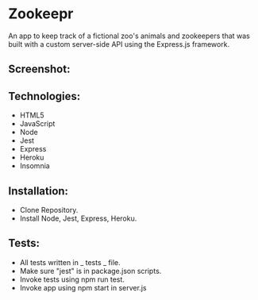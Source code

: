 # Zookeepr

An app to keep track of a fictional zoo's animals and zookeepers that was built with a custom server-side API using the Express.js framework.

## Screenshot:


## Technologies:
- HTML5
- JavaScript
- Node
- Jest
- Express
- Heroku 
- Insomnia 

## Installation:
- Clone Repository.
- Install Node, Jest, Express, Heroku.

## Tests:
- All tests written in _ tests _ file.
- Make sure "jest" is in package.json scripts.
- Invoke tests using npm run test.
- Invoke app using npm start in server.js 

